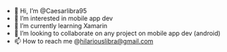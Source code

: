 - 👋 Hi, I’m @Caesarlibra95
- 👀 I’m interested in mobile app dev
- 🌱 I’m currently learning Xamarin
- 💞️ I’m looking to collaborate on any project on mobile app dev (android)
- 📫 How to reach me @hilariouslibra@gmail.com

<!---
Caesarlibra95/Caesarlibra95 is a ✨ special ✨ repository because its `README.md` (this file) appears on your GitHub profile.
You can click the Preview link to take a look at your changes.
--->
